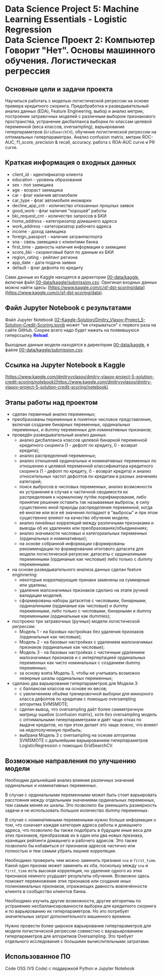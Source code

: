 # Data Science Project 5: Machine Learning Essentials - Logistic Regression <br />Data Science Проект 2: Компьютер Говорит "Нет". Основы машинного обучения. Логистическая регрессия

## Основные цели и задачи проекта
Научиться работать с моделью логистической регрессии на основе примера кредитного скоринга.
Предобработка и разведывательный анализ данных (EDA), Feature Engineering,
выбор и анализ метрик, построение затравочных моделей с различным выбором признакового пространства, устранение дисбалланса выборки по классам целевой переменной (веса классов, oversampling), варьирование гиперпараметров (`GridSearchCV`), обучение логистической регрессии на оптимальных гиперпараметрах. Анализ confusion matrix, метрик ROC-AUC, f1_score, precision & recall, accuracy. работа с ROA-AUC curve и PR curve.

## Краткая информация о входных данных
- client_id - идентификатор клиента
- education - уровень образования
- sex - пол заемщика
- age - возраст заемщика
- car - флаг наличия автомобиля
- car_type - флаг автомобиля иномарки
- decline_app_cnt - количество отказанных прошлых заявок
- good_work - флаг наличия “хорошей” работы
- bki_request_cnt - количество запросов в БКИ
- home_address - категоризатор домашнего адреса
- work_address - категоризатор рабочего адреса
- income - доход заемщика
- foreign_passport - наличие загранпаспорта
- sna - связь заемщика с клиентами банка
- first_time - давность наличия информации о заемщике
- score_bki - скоринговый балл по данным из БКИ
- region_rating - рейтинг региона
- app_date - дата подачи заявки
- default - флаг дефолта по кредиту

Сами данные из Kaggle находятся в директории [00-data/kaggle](00-data/kaggle),
включая файл [00-data/kaggle/submission.csv](00-data/kaggle/submission.csv).
Оригинал входных данных можно найти здесь: [https://www.kaggle.com/c/sf-dst-scoring/data](https://www.kaggle.com/c/sf-dst-scoring/data).

## Файл Jupyter Notebook с результатами
Файл Jupyter Notebook [02-Kaggle-Solution/Dmitry_Vlasov-Project_5-Solution-Credit-Scoring.ipynb](02-Kaggle-Solution/Dmitry_Vlasov-Project_5-Solution-Credit-Scoring.ipynb) может "не открываться"
с первого раза на сайте GitHub. Скорее всего надо будет нажать на появившуюся гиперссылку <span style="color:blue">**Reload**</span>.<br />

Выходные данные модели находятся в директории [00-data/kaggle](00-data/kaggle),
в файле [00-data/kaggle/submission.csv](00-data/kaggle/submission.csv).

## Ссылка на Jupyter Notebook в Kaggle
[https://www.kaggle.com/dmitryvvlasov/dmitry-vlasov-project-5-solution-credit-scoring/notebook](https://www.kaggle.com/dmitryvvlasov/dmitry-vlasov-project-5-solution-credit-scoring/notebook)
## Этапы работы над проектом
- сделан первичный анализ переменных;
- преобразованы переменные в понятное числовое представление, включая создание бинарных переменных, ординальных переменных, и dummy переменных для номинативных признаков;
- проведён разведывательный анализ данных:
    - анализ дисбалланса классов целевой бинарной переменной кредитного скоринга (1 - дефолт по кредиту, 0 - возврат кредита);
    - анализ распределений переменных;
    - анализ отношений ординальных и номинативных переменных по отношению к целевой переменной классификатора кредитного скоринга (1 - дефолт по кредиту, 0 - возврат кредита) и анализ относительных частот дефолтов по кредитам в разных значениях категорий;
    - поиск выбросов в числовых переменных, анализ возможности их устранения в случае к частичной сводимости их распределения к нормалному путём лорифмирования, либо принятие решения оставить так называемые выбросы, в силу существенно иной природы распределения переменной, когда её многие или все её значения попадают в "выбросы" и при этом существенно влияют на качество обучения модели;
    - анализ линейных корреляций между различными признаками и выводы об их удалениях или преобразованях/объединениях;
    - анализ значимости числовых и категориальных переменных (ординальных и номинативных);
    - на основе собранной информации сформированы рекоммендации по формированию итогового датасета для модели логистической регресии: датасеты с ординалиными переменными (ординаные как числовые) либо только с dummy переменными.
- на основе разведывательного анализа данных сделан feature enginnering:
    - некоторые коррелирующие принаки заменены на суммарные или удалены;
    - удаление малозначимых признаков сделано на этапе ручной валидации моделей;
    - сформированы наборы датасетов с числовыми, бинарными, ординалиными (ординаные как числовые) и dummy переменными, либо только с числовыми, бинарными и dummy переменными (ординальные как dummies);
- построено три затравочных (ручных) модели логистической регрессии:
    - Модель 1 - на базовых настройках без удаления признаков (ординальные как числовые);
    - Модель 2 - на базовых настройках с удалением малозначимых признаков (ординальные как числовые);
    - Модель 3 - на базовых настройках с частичным удалением малозначимых признаков и с интерпертацией ординальных переменных как чисто номинальных с созданием dummy переменных;
    - за основу взята Модель 3, чтобы не учитывать возможно неверные шкалы ординальных переменных;
- сделано два варьирования гиперпараметров для Модели 3:
    - с баллансом классов на основе их весов;
    - с увеличением объёма тренировочной выборки для минорного класса дефолтов по кредитам с помощью oversampling алгоритма SVMSMOTE;
    - сделан вывод, что oversampling даёт более симметричную матрицу ошибок (confusion matrix), хотя без oversampling модель с оптимальными гиперпараметрами и даёт чаще отказ по выдаче кредитов, но при этом делает это чаще ложно, что влияет на недополученную прибыль;
    - выбрана Модель 3 с oversampling на основе алгоритма SVMSMOTE с дальнейшим варьированием гиперпараметров LogisticRegression с помощью GridSearchCV.

## Возможные направления по улучшению модели

Необходим дальнейший анализ влияния различных значений ординальных и номинативных переменных.

В случае с ординальными переменными может быть стоит варьировать расстояния между отдельными значениями ординальных переменных, тем самым меняя их шкалы. Это позволило бы уменьшить размерность задачи и не использовать большое количество dummy переменных.

В случае с номинативными переменными нужно больше информации о том, что означает каждая категория
адреса работы и домашнего адреса, что позволило бы также подобрать в будущем иные веса для этих признаков, преобразовав их в один или два новых признака, хранящих рейтинги домашнего и рабочего адресов. Это также позволило бы избавиться от признаков адресов частично или полностью и тем самым убрать лишние корреляции.

Необходимо проверить чем можно заменить признаки `sna` и `first_time`. Какой один признак может заменить их оба, поскольку между `sna` и `first_time` есть высокая корреляция, но удаление одного из этих признаков немного ухудшает результаты обучения. Возможно здесь поможет перемножение этих признаков или создание иных полиномиальных признаков, отражающих давность вовлечённости клиента в сообщество клиентов банка.

Необходимо изучить другие возможности, другие алгоритмы по устранению несбаллансированности выборки для кредитного скоринга и по варьированию их гиперпараметров.
Но это потребует значительных затрат дополнительного машинного времени.

Нужно провести более широкое варьирование гиперпараметров для модели логистической регрессии совместно с варарьированием гиперпараметров для алгоритмов Oversampling.
Это требует отдельного исследования с большими вычислительными затратами.

## Использованное ПО
Code OSS (VS Code) с поддержкой Python и Jupyter Notebook